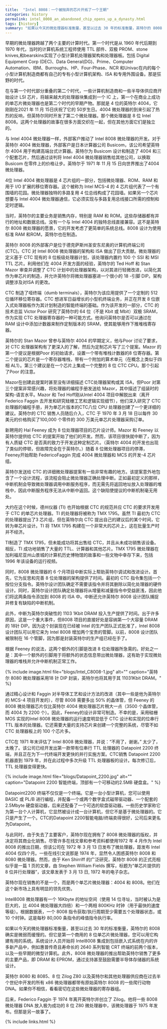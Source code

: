 ```yaml
---
title:  "Intel 8008：一个被抛弃的芯片开拓了一个王朝"
categories: history
permalink: intel_8008_an_abandoned_chip_opens_up_a_dynasty.html
tags: [history]
summary: "如果以今天的微处理器标准衡量，甚至以过去 30 年的标准衡量，英特尔的 8008 确实是微弱而缓慢的。但它是第一个商用的 8 位单芯片微处理器，您可以用它构建有用的系统。英特尔 8080 和 8085、8 位 Zilog Z80 以及英特尔和其他处理器供应商在过去半个世纪中开发的所有 x86 微处理器都带有原始英特尔 8008 的一些爬行动物 DNA。后来，Federico Faggin 于 1974 年离开英特尔并创立了 Zilog。他将一些 8008 微处理器 DNA 放入极为成功的 8 位 Z80 微处理器中。"
---
```


早期的微处理器跨越了两个主要的计算时代。第一个时代是从 1960 年代后期到 1970 年代，当时的计算机系统工程师使用 TTL 部件、双极 PROM、stone knives,和bearskins实现了小型计算机处理器架构和处理器板。包括 Digital Equipment Corp (DEC)、Data General(DG)、Prime、Computer Automation、IBM、Burroughs、HP、Four-Phase、NCR 和Univac在内的每个小型计算机制造商都有自己的专有小型计算机架构、ISA 和专用外围设备。那是狂野的时代。

在与第一个时代部分重叠的第二个时代，一些计算机制造商和一些半导体供应商开始设计 LSI 芯片，将越来越大的处理器块集成到一个 IC 上，第一个在商业上成功的单芯片微处理器也是第二个时代的早期产物。那就是 4 位的英特尔 4004，它刚刚在2021 年 11 月 15日庆祝了它的 50岁生日。4004 微处理器的到来引起了热烈的反响，但英特尔同时开发了第二个微处理器。那个微处理器是 8 位 Intel 8008。这两个处理器的故事在很多方面交织在一起，但在其他方面它们是独立的。

与 Intel 4004 微处理器一样，外部客户推动了 Intel 8008 微处理器的开发。对于英特尔 4004 微处理器，外部客户是日本计算器公司 Busicom，该公司希望英特尔 4004 用于构建高端台式计算器。英特尔为 Busicom 设计和制造了 4004 和三个配套芯片，然后通过谈判将 Intel 4004 微处理器销售给其他公司，以换取 Busicom 在零件上的价格让步。英特尔于 1971 年 11 月 15 日向世界推出了4004 微处理器。

4位 Intel 4004 微处理器是 4 芯片组的一部分，包括微处理器、ROM、RAM 和用于 I/O 扩展的移位寄存器。这个被称为 Intel MCS-4 的 4 芯片组代表了一个有围墙的花园。微处理器独特的多路复用 4 位总线构成了花园墙。如果另一个芯片想要与 Intel 4004 微处理器通信，它必须实现与多路复用总线接口所需的控制和定时逻辑。

当时，英特尔的主要业务是销售内存，特别是 RAM 和 ROM。这些存储器都有并行的地址和数据总线。没有一个与 Intel 4004 的独特总线直接兼容。这不是英特尔 8008 微处理器的愿景，它的开发考虑了更简单的系统总线。8008 设计为使用标准 RAM 和ROM，英特尔也在制造。

英特尔 8008 的外部客户是位于德克萨斯州圣安东尼奥的计算机终端公司 (CTC)。CTC 对 Intel 8008 微处理器的架构和 ISA 做出了巨大贡献。微处理器的定义基于 CTC 现有的 8 位板级处理器计划，该处理器内置约 100 个 SSI 和 MSI TTL 芯片。利用他们在 4004 开发方面的经验，英特尔的 Ted Hoff 和 Stan Mazor 审查并调整了 CTC 计划中的处理器架构，以对其进行轻微改进，以简化其作为单芯片的制造，并允许英特尔将微处理器塞进一个很小的 18 -引脚 DIP。架构调整涉及对ISA 的更改。

CTC 制造了哑终端（dumb terminals），英特尔为该应用提供了一个定制的 512 位循环移位寄存器。CTC 想进军日益增长的小型机终端业务，并正在开发 8 位嵌入式处理器板作为其计划制造的智能终端的基础。作为该开发的一部分，CTC 的技术总监 Victor Poor 研究了英特尔的 64 位（不是 Kbit 或 Mbit）双极 SRAM，作为实现 CTC 处理器寄存器的一种可能方式。他询问英特尔是否可以通过在 RAM 设计中添加计数器来制作定制版本的 SRAM，使其能够用作下推堆栈寄存器。

英特尔的 Stan Mazor 曾参与英特尔 4004 的早期定义，他与Poor 讨论了要求，对 CTC 处理器架构有了更深入的了解，然后为定制芯片写了三个提案。Mazor 的第一个提议是根据Poor 的初始请求，设置一个带有堆栈计数器的8 位寄存器。第二个提议的芯片是一个寄存器堆栈，带有一个附加的算术单元（在概念上类似于四相 AL1）。第三个建议是在一个芯片上集成一个完整的 8 位 CTC CPU。那个引起了Poor 的注意。

Mazor在创建此提案时甚至没有详细描述 CTC处理器架构或其 ISA，但Poor 对第三个提案非常感兴趣，将处理器的编程手册发送给 Mazor，其中描述了组装时的架构-语言水平。Mazor 和 Ted Hoff刚从Intel 4004 项目中解脱出来（离开 Federico Faggin 去开发和研究硅栅工艺和逻辑实现细节），他们深入研究了 CTC 处理器的编程手册，并为单芯片版本的CTC八位 CPU 处理器创建了一个更详细的建议。英特尔的 CTC 销售人员随后介入，CTC 于 1970 年 3 月 18 日以每件 30 美元的价格购买了100,000 个零件的 300 万美元单芯片处理器采购订单。

新聘用的 Hal Feeney 成为 8 位处理器项目的芯片设计师。Mazor 和 Feeney 以英特尔提供给 CTC 的提案开始了他们的开发。然而，该项目很快就中断了，因为有人质疑 CTC 是否真的致力于开发这种定制芯片。（英特尔 4004 的开发也出现了类似的停顿，但故障完全在于英特尔。）随着 8 位微处理器项目的停滞，Feeney开始帮助 FedericoFaggin 完成 4004 微处理器和 MCS 的开发-4 芯片组。

英特尔发送给 CTC 的详细微处理器提案有一些非常有趣的地方。该提案意外地包含了一个设计流程，该流程会阻止微处理器正确处理中断。正如最初定义的那样，中断机制会导致微处理器调用中断服务程序，而无需先将返回地址放入处理器的堆栈中，因此中断服务程序无法从中断中返回。这个缺陷使提议的中断机制毫无用处。

大约在这个时候，德州仪器 (TI) 也开始根据 CTC 的规范并应 CTC 的要求开发用于 CTC 的单芯片处理器。TI 的处理器将被称为 TMX 1795。虽然 TI 最初为 CTC 的处理器提出了3 芯片组，但在英特尔向 CTC 提出自己的建议后的某个时间，它转为单芯片设计。TI 将 TMX 1795 构建在一个非常大的芯片上，这在批量生产时并不经济。

TI制造了 TMX 1795，但未能成功将其出售给 CTC，并且从未成功销售该设备。相反，TI 成功地销售了大量的 TTL、计算器和其他芯片。TMX 1795 微处理器在加利福尼亚州山景城的计算机历史博物馆的故事和一些文物中幸存下来，包括 1996 年该设备的运行视频。

同时，8008 微处理器的 6 个月项目中断实际上帮助英特尔调试和改进设计。首先，它为反思和完善 8 位处理器的架构提供了时间。最初的 CTC 指令集包括一个按位分支指令。英特尔设计团队确定不需要该指令并将其删除以简化处理器的硬件设计。同时，英特尔设计团队确定处理器将从增量和减量指令中受益匪浅，因此他们将这两条指令添加到 8008 的 ISA 中。中断还允许英特尔 8008 设计团队捕捉并修复有缺陷的中断机制。

此外，中断为英特尔突破性的 1103 1Kbit DRAM 投入生产提供了时间。出于许多原因，这是一个重大事件，但8008 项目的直接好处是容纳第一个大容量 DRAM 的 18针 DIP。因为这个封装现在已经被 Intel 的生产团队正式批准了，Intel 8008 设计团队可以用它来为 Intel 8008 增加两个宝贵的管脚。以前，8008 设计团队被限制在 16 个管脚，因为那是封装英特尔的生产组已经在手了。

根据 Feeney 的说法，这两个额外的引脚是改进 8 位处理器所急需的。好处之一是：其中一个额外的引脚用于将额外的状态信息带出微处理器，这有助于实现微处理器的堆栈并允许中断机制正常工作。

{% include image.html file="blogs/Intel_C8008-1.jpg" alt="" caption="英特尔 8080 微处理器采用18 针 DIP 封装，英特尔也将其用于其 11031Kbit DRAM。" %}

通过精心设计和 Faggin 对半导体工艺和设计方法的改进（其中一些是他为英特尔的 MCS-4 项目开发的），尽管 8008 需要多出 50% 的晶体管，但 Feeney 的 8008 微处理器芯片仅比英特尔 4004 微处理器芯片稍大一点（3500 个晶体管，而 4004 为 2200 个）。因此，Feeney的设计非常可制造。不幸的是，采用硅栅 MOS 实现的Intel 8008 微处理器的运行速度明显低于 CTC 设计和实现的位串行 TTL 版本的处理器。它还需要大量的支持芯片来创建一个完整的系统，尽管不如 CTC 处理器板上的 100 个芯片多。

CTC在 1971 年末评估了 Intel 8008 微处理器，并说：“不用了，谢谢。” 太少了，太晚了。该公司已经开发出第一款带有位串行 TTL 处理器的 Datapoint 2200 终端，并且正在为下一代终端开发更快的并行实施方案。CTC销售 Datapoint 2200 机器直到 1979 年，并在此过程中多次升级 TTL 处理器板的设计。每次修订后，TTL 处理器变得更快。

{% include image.html file="blogs/Datapoint_2200.jpg" alt="" caption="Datapoint 2200 智能终端，顶部有一个可移动的2.5MB 硬盘盒。" %}

Datapoint2200 终端不仅仅是一个终端。它是一台小型计算机，您可以使用 BASIC 或 PL/B 进行编程，并配备一个或两个数字盒式磁带驱动器、一个配套的 2.5Mbyte 硬盘驱动器，后来还配备了一个可选的软盘驱动器。一些历史学家称它为第一台个人计算机，它显然被设计成一台计算机，但它不是基于微处理器的。它只是产生了一个。CTC的Datapoint 2200智能电脑/终端卖得很好，公司后来更名为Datapoint。

与此同时，由于失去了主要客户，英特尔现在拥有了 8008 微处理器的版权，并决定将其商业化销售。尽管许多在线文章和参考资料都使用1972 年 4 月作为 Intel 8008 的推出日期，但该公司在 1972 年 3 月 13 日发布了微处理器，距发布 Intel 4004 仅四个月。一些在线引文说那是 1974 年，显然令人困惑英特尔 8008 和 8080 微处理器。然而，由于 Ken Shirriff 的广泛研究，英特尔 8008 的正式亮相似乎是一篇 1 页的文章，由 Stephen William Fields 撰写，标题为“单芯片提供的 8 位并行处理器”，该文章发表于 3 月 13 日, 1972 年的电子杂志。

英特尔现在销售的不是一个，而是两个单芯片微处理器：4004 和 8008。他们在这个新市场上具有明显的领先优势。

Intel8008 微处理器有一个 16Kbyte 的地址空间（使用 14 位寻址，当时被认为是巨大的，比 4004 微处理器大四倍）和一个两相 800KHz 时钟（用于最快的速度等级）。根据数据表，一个 8008 指令获取/执行周期至少需要五个处理器状态，或 10 个时钟。这是每秒 80,000 条指令的峰值指令执行率。

如果以今天的微处理器标准衡量，甚至以过去 30 年的标准衡量，英特尔的 8008 确实是微弱而缓慢的。但它是第一个商用的 8 位单芯片微处理器，您可以用它构建有用的系统。系统设计人员开始将 Intel8008 集成到包括嵌入式系统在内的许多新产品中，例如惠普传奇且寿命长的 2640 系列智能 CRT 终端的前两个版本，以及一些早期的微型计算机。此外，8008 微处理器的推出帮助英特尔销售了更多的主要产品，即 DRAM 和 EPROM，通过支持甚至鼓励需要半导体存储器的系统设计。

英特尔 8080 和 8085、8 位 Zilog Z80 以及英特尔和其他处理器供应商在过去半个世纪中开发的所有 x86 微处理器都带有原始英特尔 8008 的一些爬行动物 DNA。如果你不相信，看看密切在这些微处理器的寄存器组。

后来，Federico Faggin 于 1974 年离开英特尔并创立了 Zilog。他将一些 8008 微处理器 DNA 放入极为成功的 8 位 Z80 微处理器中，该微处理器于 1975 年发布。但那是另一故事了。

{% include links.html %}
